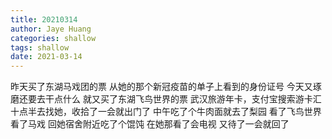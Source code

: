 ```yaml
---
title: 20210314
author: Jaye Huang
categories: shallow
tags: shallow
date: 2021-03-14
---
```


昨天买了东湖马戏团的票
从她的那个新冠疫苗的单子上看到的身份证号
今天又琢磨还要去干点什么
就又买了东湖飞鸟世界的票
武汉旅游年卡，支付宝搜索游卡汇
十点半去找她，收拾了一会就出门了
中午吃了个牛肉面就去了梨园
看了飞鸟世界
看了马戏
回她宿舍附近吃了个馄饨
在她那看了会电视
又待了一会就回了
